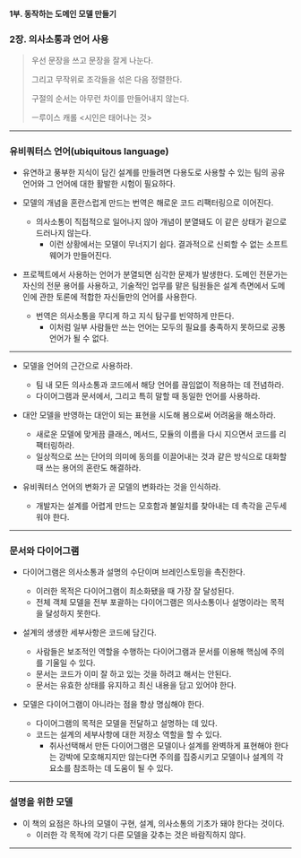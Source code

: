 #### 1부. 동작하는 도메인 모델 만들기

### 2장. 의사소통과 언어 사용
> 우선 문장을 쓰고 문장을 잘게 나눈다.
>
> 그리고 무작위로 조각들을 섞은 다음 정렬한다.
>
> 구절의 순서는 아무런 차이를 만들어내지 않는다.
>
> ㅡ루이스 캐롤 <시인은 태어나는 것>



---


### 유비쿼터스 언어(ubiquitous language)
- 유연하고 풍부한 지식이 담긴 설계를 만들려면 다용도로 사용할 수 있는 팀의 공유 언어와 그 언어에 대한 활발한 시험이 필요하다.

[//]: # (  - 하지만 아쉽게도 소프트웨어 프로젝트에서는 그와 같은 실험이 거의 일어나지 않는다.)

- 모델의 개념을 혼란스럽게 만드는 번역은 해로운 코드 리팩터링으로 이어진다.
  - 의사소통이 직접적으로 일어나지 않아 개념이 분열돼도 이 같은 상태가 겉으로 드러나지 않는다.
    - 이런 상황에서는 모델이 무너지기 쉽다. 결과적으로 신뢰할 수 없는 소프트웨어가 만들어진다.

- 프로젝트에서 사용하는 언어가 분열되면 심각한 문제가 발생한다. 도메인 전문가는 자신의 전문 용어를 사용하고, 기술적인 업무를 맡은 팀원들은 설계 측면에서 도메인에 관한 토론에 적합한 자신들만의 언어를 사용한다.
  - 번역은 의사소통을 무디게 하고 지식 탐구를 빈약하게 만든다.
    - 이처럼 일부 사람들만 쓰는 언어는 모두의 필요를 충족하지 못하므로 공통 언어가 될 수 없다.


---


- 모델을 언어의 근간으로 사용하라.
  - 팀 내 모든 의사소통과 코드에서 해당 언어를 끊임없이 적용하는 데 전념하라.
  - 다이어그램과 문서에서, 그리고 특히 말할 때 동일한 언어를 사용하라.

- 대안 모델을 반영하는 대안이 되는 표현을 시도해 봄으로써 어려움을 해소하라.
  - 새로운 모델에 맞게끔 클래스, 메서드, 모듈의 이름을 다시 지으면서 코드를 리팩터링하라.
  - 일상적으로 쓰는 단어의 의미에 동의를 이끌어내는 것과 같은 방식으로 대화할 때 쓰는 용어의 혼란도 해결하라.

- 유비쿼터스 언어의 변화가 곧 모델의 변화라는 것을 인식하라.
  - 개발자는 설계를 어렵게 만드는 모호함과 불일치를 찾아내는 데 촉각을 곤두세워야 한다.


[//]: # (---)


[//]: # (### 크게 소리내어 모델링하기)

[//]: # (- 시스템에 관해 이야기를 주고받을 때 모델을 사용하라.)

[//]: # (  - 모델의 요소와 상호작용을 이용하고 모델이 허용하는 범위에 개념을 조합하면서 시나리오를 큰 소리로 말해보라.)

[//]: # (  - 표현해야할 것을 더 쉽게 말하는 방법을 찾아낸 다음, 그러한 새로운 아이디어를 다이어그램과 코드에 적용하라.)


[//]: # (---)


[//]: # (### 한 팀, 한 언어)
[//]: # (- 수준 높은 도메인 전문가도 해당 모델을 이해하지 못한다면 모델이 뭔가 잘못된 것이다.)


---


### 문서와 다이어그램
- 다이어그램은 의사소통과 설명의 수단이며 브레인스토밍을 촉진한다.
  - 이러한 목적은 다이어그램이 최소화됐을 때 가장 잘 달성된다.
  - 전체 객체 모델을 전부 포괄하는 다이어그램은 의사소통이나 설명이라는 목적을 달성하지 못한다.

- 설계의 생생한 세부사항은 코드에 담긴다.
  - 사람들은 보조적인 역할을 수행하는 다이어그램과 문서를 이용해 핵심에 주의를 기울일 수 있다.
  - 문서는 코드가 이미 잘 하고 있는 것을 하려고 해서는 안된다.
  - 문서는 유효한 상태를 유지하고 최신 내용을 담고 있어야 한다.

- 모델은 다이어그램이 아니라는 점을 항상 명심해야 한다.
  - 다이어그램의 목적은 모델을 전달하고 설명하는 데 있다.
  - 코드는 설계의 세부사항에 대한 저장소 역할을 할 수 있다.
    - 취사선택해서 만든 다이어그램은 모델이나 설계를 완벽하게 표현해야 한다는 강박에 모호해지지만 않는다면 주의를 집중시키고 모델이나 설계의 각 요소를 참조하는 데 도움이 될 수 있다.


---


### 설명을 위한 모델
- 이 책의 요점은 하나의 모델이 구현, 설계, 의사소통의 기초가 돼야 한다는 것이다.
  - 이러한 각 목적에 각기 다른 모델을 갖추는 것은 바람직하지 않다.


---


